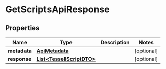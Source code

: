 

# GetScriptsApiResponse


## Properties

Name | Type | Description | Notes
------------ | ------------- | ------------- | -------------
**metadata** | [**ApiMetadata**](ApiMetadata.md) |  |  [optional]
**response** | [**List&lt;TessellScriptDTO&gt;**](TessellScriptDTO.md) |  |  [optional]



